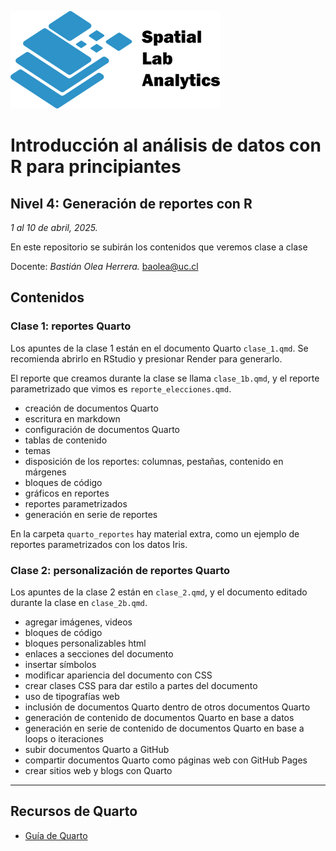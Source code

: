 [![](logo_spatialLab.png)](https://spatiallab.cl)

# Introducción al análisis de datos con R para principiantes
## Nivel 4: Generación de reportes con R

_1 al 10 de abril, 2025._

En este repositorio se subirán los contenidos que veremos clase a clase

Docente: _Bastián Olea Herrera._ baolea@uc.cl


## Contenidos

### Clase 1: reportes Quarto

Los apuntes de la clase 1 están en el documento Quarto `clase_1.qmd`. Se recomienda abrirlo en RStudio y presionar Render para generarlo.

El reporte que creamos durante la clase se llama `clase_1b.qmd`, y el reporte parametrizado que vimos es `reporte_elecciones.qmd`.

- creación de documentos Quarto
- escritura en markdown
- configuración de documentos Quarto
- tablas de contenido
- temas
- disposición de los reportes: columnas, pestañas, contenido en márgenes
- bloques de código
- gráficos en reportes
- reportes parametrizados
- generación en serie de reportes

En la carpeta `quarto_reportes` hay material extra, como un ejemplo de reportes parametrizados con los datos Iris.



### Clase 2: personalización de reportes Quarto
Los apuntes de la clase 2 están en `clase_2.qmd`, y el documento editado durante la clase en `clase_2b.qmd`.

- agregar imágenes, videos
- bloques de código
- bloques personalizables html
- enlaces a secciones del documento
- insertar símbolos
- modificar apariencia del documento con CSS
- crear clases CSS para dar estilo a partes del documento
- uso de tipografías web
- inclusión de documentos Quarto dentro de otros documentos Quarto
- generación de contenido de documentos Quarto en base a datos
- generación en serie de contenido de documentos Quarto en base a loops o iteraciones
- subir documentos Quarto a GitHub
- compartir documentos Quarto como páginas web con GitHub Pages
- crear sitios web y blogs con Quarto

----

## Recursos de Quarto
- [Guía de Quarto](https://quarto.org/docs/guide/)